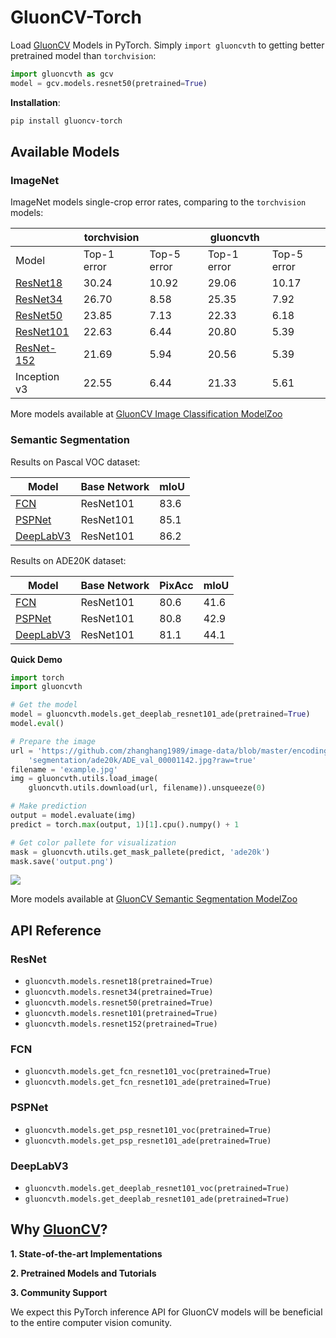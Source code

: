 # GluonCV-Torch

Load [GluonCV](https://gluon-cv.mxnet.io/) Models in PyTorch.
Simply `import gluoncvth` to getting better pretrained model than `torchvision`:

```python
import gluoncvth as gcv
model = gcv.models.resnet50(pretrained=True)
```

**Installation**:

```bash
pip install gluoncv-torch
```


## Available Models

### ImageNet

ImageNet models single-crop error rates, comparing to the `torchvision` models:

|                                 | torchvision     |               | gluoncvth     |             |
|---------------------------------|-----------------|---------------|---------------|-------------|
| Model                           | Top-1 error     | Top-5 error   | Top-1 error   | Top-5 error |  
| [ResNet18](#resnet)             | 30.24           | 10.92         | 29.06         | 10.17       |
| [ResNet34](#resnet)             | 26.70           | 8.58          | 25.35         | 7.92        |
| [ResNet50](#resnet)             | 23.85           | 7.13          | 22.33         | 6.18        |
| [ResNet101](#resnet)            | 22.63           | 6.44          | 20.80         | 5.39        |
| [ResNet-152](#resnet)           | 21.69           | 5.94          | 20.56         | 5.39        |
| Inception v3                    | 22.55           | 6.44          | 21.33         | 5.61        |

More models available at [GluonCV Image Classification ModelZoo](https://gluon-cv.mxnet.io/model_zoo/classification.html#imagenet)

### Semantic Segmentation

Results on Pascal VOC dataset:

| Model                   | Base Network  | mIoU       |
|-------------------------|---------------|------------|
| [FCN](#fcn)             | ResNet101     | 83.6       |
| [PSPNet](#pspnet)       | ResNet101     | 85.1       |
| [DeepLabV3](#deeplabv3) | ResNet101     | 86.2       |

Results on ADE20K dataset:

| Model                   | Base Network  | PixAcc    | mIoU       |
|-------------------------|---------------|-----------|------------|
| [FCN](#fcn)             | ResNet101     | 80.6      | 41.6       |
| [PSPNet](#pspnet)       | ResNet101     | 80.8      | 42.9       |
| [DeepLabV3](#deeplabv3) | ResNet101     | 81.1      | 44.1       |

**Quick Demo**

```python
import torch
import gluoncvth

# Get the model
model = gluoncvth.models.get_deeplab_resnet101_ade(pretrained=True)
model.eval()

# Prepare the image
url = 'https://github.com/zhanghang1989/image-data/blob/master/encoding/' + \
    'segmentation/ade20k/ADE_val_00001142.jpg?raw=true'
filename = 'example.jpg'
img = gluoncvth.utils.load_image(
    gluoncvth.utils.download(url, filename)).unsqueeze(0)

# Make prediction
output = model.evaluate(img)
predict = torch.max(output, 1)[1].cpu().numpy() + 1

# Get color pallete for visualization
mask = gluoncvth.utils.get_mask_pallete(predict, 'ade20k')
mask.save('output.png')
```

![](./image/demo_deeplab_ade.png)


More models available at [GluonCV Semantic Segmentation ModelZoo](https://gluon-cv.mxnet.io/model_zoo/segmentation.html)

## API Reference

### ResNet

- `gluoncvth.models.resnet18(pretrained=True)`
- `gluoncvth.models.resnet34(pretrained=True)`
- `gluoncvth.models.resnet50(pretrained=True)`
- `gluoncvth.models.resnet101(pretrained=True)`
- `gluoncvth.models.resnet152(pretrained=True)`

### FCN

- `gluoncvth.models.get_fcn_resnet101_voc(pretrained=True)`
- `gluoncvth.models.get_fcn_resnet101_ade(pretrained=True)`

### PSPNet

- `gluoncvth.models.get_psp_resnet101_voc(pretrained=True)`
- `gluoncvth.models.get_psp_resnet101_ade(pretrained=True)`

### DeepLabV3

- `gluoncvth.models.get_deeplab_resnet101_voc(pretrained=True)`
- `gluoncvth.models.get_deeplab_resnet101_ade(pretrained=True)`

### 

## Why [GluonCV](https://gluon-cv.mxnet.io/)?

**1. State-of-the-art Implementations**

**2. Pretrained Models and Tutorials**

**3. Community Support**

We expect this PyTorch inference API for GluonCV models will be beneficial to the entire computer vision comunity.
